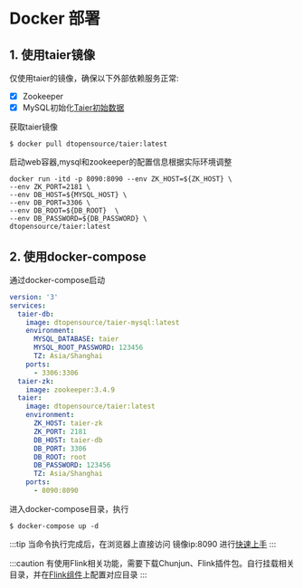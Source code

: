 # Docker 部署

## 1. 使用taier镜像
仅使用taier的镜像，确保以下外部依赖服务正常:
- [x] Zookeeper
- [x] MySQL初始化[Taier初始数据](https://github.com/DTStack/Taier/blob/master/sql/init.sql)

获取taier镜像 
```shell
$ docker pull dtopensource/taier:latest
```

启动web容器,mysql和zookeeper的配置信息根据实际环境调整
```shell
docker run -itd -p 8090:8090 --env ZK_HOST=${ZK_HOST} \
--env ZK_PORT=2181 \
--env DB_HOST=${MYSQL_HOST} \
--env DB_PORT=3306 \
--env DB_ROOT=${DB_ROOT}  \
--env DB_PASSWORD=${DB_PASSWORD} \
dtopensource/taier:latest
```


## 2. 使用docker-compose
通过docker-compose启动
```yaml
version: '3'
services:
  taier-db:
    image: dtopensource/taier-mysql:latest
    environment:
      MYSQL_DATABASE: taier
      MYSQL_ROOT_PASSWORD: 123456
      TZ: Asia/Shanghai
    ports:
      - 3306:3306
  taier-zk:
    image: zookeeper:3.4.9
  taier:
    image: dtopensource/taier:latest
    environment:
      ZK_HOST: taier-zk
      ZK_PORT: 2181
      DB_HOST: taier-db
      DB_PORT: 3306
      DB_ROOT: root
      DB_PASSWORD: 123456
      TZ: Asia/Shanghai
    ports:
      - 8090:8090
```

进入docker-compose目录，执行
```shell
$ docker-compose up -d
```

:::tip
当命令执行完成后，在浏览器上直接访问 镜像ip:8090 进行[快速上手](./quickstart/start.md)
:::

:::caution 
有使用Flink相关功能，需要下载Chunjun、Flink插件包。自行挂载相关目录，并在[Flink组件](./functions/component/flink.md)上配置对应目录
:::